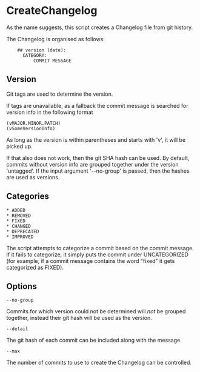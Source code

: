 # CreateChangelog

As the name suggests, this script creates a Changelog file from git history.

The Changelog is organised as follows:

        ## version (date):
          CATEGORY:
              COMMIT MESSAGE

## Version

Git tags are used to determine the version. 

If tags are unavailable, as a fallback the commit message is searched for version info 
in the following format
    
    (vMAJOR.MINOR.PATCH)
    (vSomeVersionInfo)

As long as the version is within parentheses and starts with 'v', it will be picked up.

If that also does not work, then the git SHA hash can be used. By default,
commits without version info are grouped together under the version 'untagged'.
If the input argument '--no-group' is passed, then the hashes are used as 
versions.

## Categories
    
    * ADDED
    * REMOVED
    * FIXED
    * CHANGED
    * DEPRECATED 
    * IMPROVED

The script attempts to categorize a commit based on the commit message. If it
fails to categorize, it simply puts the commit under UNCATEGORIZED (for 
example, if a commit message contains the word "fixed" it gets categorized
as FIXED).


## Options

`--no-group`

Commits for which version could not be determined will *not* be grouped together,
instead their git hash will be used as the version.

`--detail`

The git hash of each commit can be included along with the message.

`--max`

The number of commits to use to create the Changelog can be controlled.

